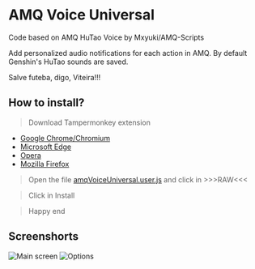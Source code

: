 # AMQ Voice Universal

Code based on AMQ HuTao Voice by Mxyuki/AMQ-Scripts

Add personalized audio notifications for each action in AMQ. By default Genshin's HuTao sounds are saved.

Salve futeba, digo, Viteira!!!

## How to install?

> Download Tampermonkey extension
- [Google Chrome/Chromium](https://chrome.google.com/webstore/detail/tampermonkey/dhdgffkkebhmkfjojejmpbldmpobfkfo?hl=pt)
- [Microsoft Edge](https://microsoftedge.microsoft.com/addons/detail/tampermonkey/iikmkjmpaadaobahmlepeloendndfphd)
- [Opera](https://addons.opera.com/pt-br/extensions/details/tampermonkey-beta/)
- [Mozilla Firefox](https://addons.mozilla.org/pt-BR/firefox/addon/tampermonkey/)

> Open the file [amqVoiceUniversal.user.js](https://github.com/43D/amqVoiceUniversal/blob/main/amqVoiceUniversal.user.js) and click in >>>RAW<<<

> Click in Install

> Happy end

## Screenshorts

![Main screen](https://media.discordapp.net/attachments/1027672464437805127/1071234490367742042/image.png)
![Options](https://media.discordapp.net/attachments/1027672464437805127/1071234536534446090/image.png)

